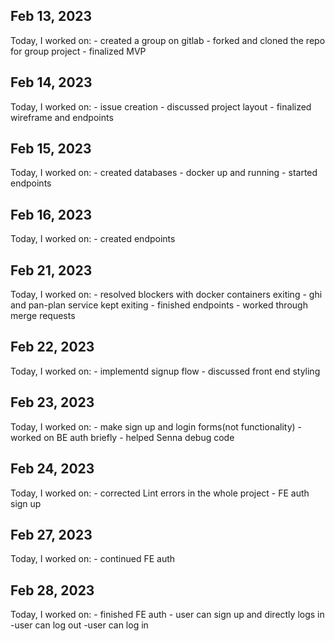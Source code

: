 ## Feb 13, 2023

Today, I worked on:
    - created a group on gitlab
    - forked and cloned the repo for group project
    - finalized MVP
## Feb 14, 2023

Today, I worked on:
    - issue creation
    - discussed project layout
    - finalized wireframe and endpoints
## Feb 15, 2023

Today, I worked on:
    - created databases
    - docker up and running
    - started endpoints
## Feb 16, 2023

Today, I worked on:
    - created endpoints

## Feb 21, 2023

Today, I worked on:
    - resolved blockers with docker containers exiting
    - ghi and pan-plan service kept exiting
    - finished endpoints
    - worked through merge requests

## Feb 22, 2023

Today, I worked on:
    - implementd signup flow
    - discussed front end styling

## Feb 23, 2023

Today, I worked on:
    - make sign up and login forms(not functionality)
    - worked on BE auth briefly
    - helped Senna debug code

## Feb 24, 2023

Today, I worked on:
    - corrected Lint errors in the whole project
    - FE auth sign up

## Feb 27, 2023

Today, I worked on:
    - continued FE auth

## Feb 28, 2023

Today, I worked on:
    - finished FE auth
    - user can sign up and directly logs in
    -user can log out
    -user can log in
